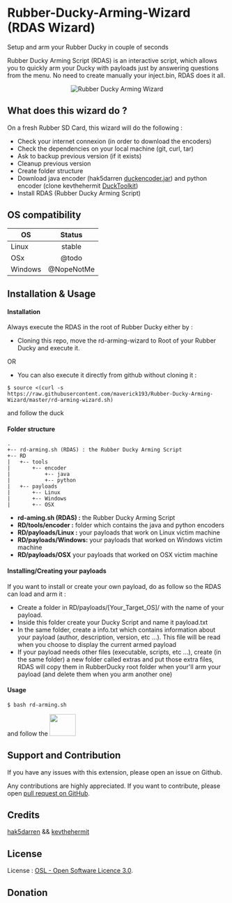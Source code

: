 # Rubber-Ducky-Arming-Wizard (RDAS Wizard)
Setup and arm your Rubber Ducky in couple of seconds

Rubber Ducky Arming Script (RDAS) is an interactive script, which allows you to quickly arm your Ducky with payloads just by answering questions from the menu. No need to create manually your inject.bin, RDAS does it all.

<p align="center">
  <img src="https://user-images.githubusercontent.com/1863000/34879289-072ffc98-f7ad-11e7-8202-7123108c5286.png" alt="Rubber Ducky Arming Wizard">
</p>

## What does this wizard do ?
On a fresh Rubber SD Card, this wizard will do the following :
- Check your internet connexion (in order to download the encoders)
- Check the dependencies on your local machine (git, curl, tar)
- Ask to backup previous version (if it exists)
- Cleanup previous version
- Create folder structure
- Download java encoder (hak5darren [duckencoder.jar](https://github.com/hak5darren/USB-Rubber-Ducky)) and python encoder (clone kevthehermit [DuckToolkit](https://github.com/kevthehermit/DuckToolkit))
- Install RDAS (Rubber Ducky Arming Script)

## OS compatibility
| OS            | Status        |
| ------------- |:-------------:|
| Linux         | stable        |
| OSx           | @todo         |
| Windows       | @NopeNotMe    |

## Installation & Usage
#### Installation
Always execute the RDAS in the root of Rubber Ducky either by :
- Cloning this repo, move the rd-arming-wizard to Root of your Rubber Ducky and execute it.

OR
- You can also execute it directly from github without cloning it :
```shell
$ source <(curl -s https://raw.githubusercontent.com/maverick193/Rubber-Ducky-Arming-Wizard/master/rd-arming-wizard.sh)
```
and follow the duck

#### Folder structure
```
.
+-- rd-arming.sh (RDAS) : the Rubber Ducky Arming Script
+-- RD
|   +-- tools
|       +-- encoder
|           +-- java
|           +-- python
|   +-- payloads
|       +-- Linux 
|       +-- Windows
|       +-- OSX
```
- **rd-aming.sh (RDAS) :** the Rubber Ducky Arming Script
- **RD/tools/encoder :** folder which contains the java and python encoders
- **RD/payloads/Linux :** your payloads that work on Linux victim machine
- **RD/payloads/Windows:** your payloads that worked on Windows victim machine
- **RD/payloads/OSX** your payloads that worked on OSX victim machine

#### Installing/Creating your payloads
If you want to install or create your own payload, do as follow so the RDAS can load and arm it :
- Create a folder in RD/payloads/[Your_Target_OS]/ with the name of your payload.
- Inside this folder create your Ducky Script and name it payload.txt
- In the same folder, create a info.txt which contains information about your payload (author, description, version, etc ...). This file will be read when you choose to display the current armed payload
- If your payload needs other files (executable, scripts, etc ...), create (in the same folder) a new folder called extras and put those extra files, RDAS will copy them in RubberDucky root folder when your'll arm your payload (and delete them when you arm another one)

#### Usage
```shell
$ bash rd-arming.sh
```
and follow the <img width="60" height="50" src="https://user-images.githubusercontent.com/1863000/34887445-d79e1af4-f7c6-11e7-890e-116b92d68fae.png">

## Support and Contribution
If you have any issues with this extension, please open an issue on Github.

Any contributions are highly appreciated. If you want to contribute, please open [pull request on GitHub](https://help.github.com/articles/using-pull-requests).

## Credits
[hak5darren](https://github.com/hak5darren/USB-Rubber-Ducky) && [kevthehermit](https://github.com/kevthehermit/DuckToolkit)

## License
License   : [OSL - Open Software Licence 3.0](http://opensource.org/licenses/osl-3.0.php).

## Donation
